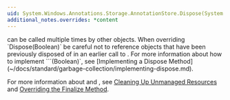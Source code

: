 ```yaml
---
uid: System.Windows.Annotations.Storage.AnnotationStore.Dispose(System.Boolean)
additional_notes.overrides: *content
---
```


<p>
      <xref href="System.Windows.Annotations.Storage.AnnotationStore.Dispose(System.Boolean)"></xref> can be called multiple times by other objects.  When overriding `Dispose(Boolean)` be careful not to reference objects that have been previously disposed of in an earlier call to <xref href="System.Windows.Annotations.Storage.AnnotationStore.Dispose(System.Boolean)"></xref>. For more information about how to implement ``<xref href="System.Windows.Annotations.Storage.AnnotationStore.Dispose(System.Boolean)"></xref>`(Boolean)`, see [Implementing a Dispose Method](~/docs/standard/garbage-collection/implementing-dispose.md).  
  
 For more information about <xref href="System.IDisposable.Dispose"></xref> and <xref href="System.Object.Finalize"></xref>, see [Cleaning Up Unmanaged Resources](~/docs/standard/garbage-collection/unmanaged.md) and [Overriding the Finalize Method](http://msdn.microsoft.com/en-us/8026cb68-fe93-43fc-96c1-c09ad7d64cd3).</p>


